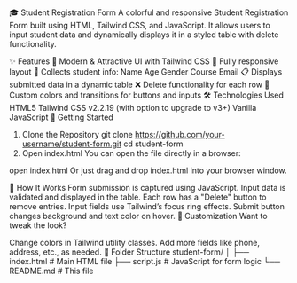 🎓 Student Registration Form
A colorful and responsive Student Registration Form built using HTML, Tailwind CSS, and JavaScript. It allows users to input student data and dynamically displays it in a styled table with delete functionality.

✨ Features
🎨 Modern & Attractive UI with Tailwind CSS
📱 Fully responsive layout
📝 Collects student info:
Name
Age
Gender
Course
Email
📋 Displays submitted data in a dynamic table
❌ Delete functionality for each row
🎯 Custom colors and transitions for buttons and inputs
🛠️ Technologies Used
HTML5
Tailwind CSS v2.2.19 (with option to upgrade to v3+)
Vanilla JavaScript
🚀 Getting Started
1. Clone the Repository
git clone https://github.com/your-username/student-form.git
cd student-form
2. Open index.html
You can open the file directly in a browser:

open index.html
Or just drag and drop index.html into your browser window.

🧪 How It Works
Form submission is captured using JavaScript.
Input data is validated and displayed in the table.
Each row has a "Delete" button to remove entries.
Input fields use Tailwind’s focus ring effects.
Submit button changes background and text color on hover.
🎨 Customization
Want to tweak the look?

Change colors in Tailwind utility classes.
Add more fields like phone, address, etc., as needed.
📁 Folder Structure
student-form/
│
├── index.html          # Main HTML file
├── script.js           # JavaScript for form logic
└── README.md           # This file
